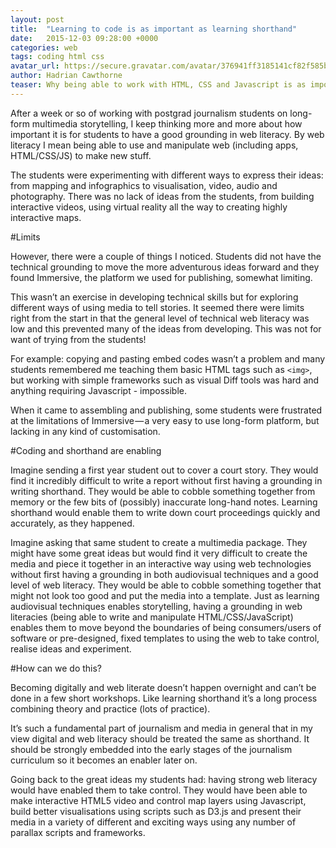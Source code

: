 ```yaml
---
layout: post
title:  "Learning to code is as important as learning shorthand"
date:   2015-12-03 09:28:00 +0000
categories: web
tags: coding html css
avatar_url: https://secure.gravatar.com/avatar/376941ff3185141cf82f585beb207e19
author: Hadrian Cawthorne
teaser: Why being able to work with HTML, CSS and Javascript is as important as writing Teeline.
---
```

After a week or so of working with postgrad journalism students on long-form multimedia storytelling, I keep thinking more and more about how important it is for students to have a good grounding in web literacy. By web literacy I mean being able to use and manipulate web (including apps, HTML/CSS/JS) to make new stuff.

The students were experimenting with different ways to express their ideas: from mapping and infographics to visualisation, video, audio and photography. There was no lack of ideas from the students, from building interactive videos, using virtual reality all the way to creating highly interactive maps.

#Limits

However, there were a couple of things I noticed. Students did not have the technical grounding to move the more adventurous ideas forward and they found Immersive, the platform we used for publishing, somewhat limiting.

This wasn’t an exercise in developing technical skills but for exploring different ways of using media to tell stories. It seemed there were limits right from the start in that the general level of technical web literacy was low and this prevented many of the ideas from developing. This was not for want of trying from the students!

For example: copying and pasting embed codes wasn’t a problem and many students remembered me teaching them basic HTML tags such as ```<img>```, but working with simple frameworks such as visual Diff tools was hard and anything requiring Javascript - impossible.

When it came to assembling and publishing, some students were frustrated at the limitations of Immersive — a very easy to use long-form platform, but lacking in any kind of customisation.

#Coding and shorthand are enabling

Imagine sending a first year student out to cover a court story. They would find it incredibly difficult to write a report without first having a grounding in writing shorthand. They would be able to cobble something together from memory or the few bits of (possibly) inaccurate long-hand notes. Learning shorthand would enable them to write down court proceedings quickly and accurately, as they happened.

Imagine asking that same student to create a multimedia package. They might have some great ideas but would find it very difficult to create the media and piece it together in an interactive way using web technologies without first having a grounding in both audiovisual techniques and a good level of web literacy. They would be able to cobble something together that might not look too good and put the media into a template. Just as learning audiovisual techniques enables storytelling, having a grounding in web literacies (being able to write and manipulate HTML/CSS/JavaScript) enables them to move beyond the boundaries of being consumers/users of software or pre-designed, fixed templates to using the web to take control, realise ideas and experiment.

#How can we do this?

Becoming digitally and web literate doesn’t happen overnight and can’t be done in a few short workshops. Like learning shorthand it’s a long process combining theory and practice (lots of practice).

It’s such a fundamental part of journalism and media in general that in my view digital and web literacy should be treated the same as shorthand. It should be strongly embedded into the early stages of the journalism curriculum so it becomes an enabler later on.

Going back to the great ideas my students had: having strong web literacy would have enabled them to take control. They would have been able to make interactive HTML5 video and control map layers using Javascript, build better visualisations using scripts such as D3.js and present their media in a variety of different and exciting ways using any number of parallax scripts and frameworks.
